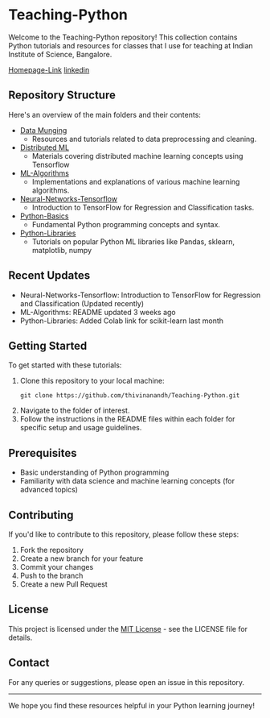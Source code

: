 # Teaching-Python

Welcome to the Teaching-Python repository! This collection contains Python tutorials and resources for classes that I use for teaching at Indian Institute of Science, Bangalore. 

[Homepage-Link](https://thivinanandh.github.io)
[linkedin](https://linkedin.com/in/thivinanandh)


## Repository Structure

Here's an overview of the main folders and their contents:

- [Data Munging](https://github.com/thivinanandh/Teaching-Python/tree/main/Data%20Munging)
  - Resources and tutorials related to data preprocessing and cleaning.
- [Distributed ML](https://github.com/thivinanandh/Teaching-Python/tree/main/Distributed%20ML)
  - Materials covering distributed machine learning concepts using Tensorflow
- [ML-Algorithms](https://github.com/thivinanandh/Teaching-Python/tree/main/ML-Algorithms)
  - Implementations and explanations of various machine learning algorithms.
- [Neural-Networks-Tensorflow](https://github.com/thivinanandh/Teaching-Python/tree/main/Neural-Networks-Tensorflow)
  - Introduction to TensorFlow for Regression and Classification tasks.
- [Python-Basics](https://github.com/thivinanandh/Teaching-Python/tree/main/Python-Basics)
  - Fundamental Python programming concepts and syntax.
- [Python-Libraries](https://github.com/thivinanandh/Teaching-Python/tree/main/Python-Libraries)
  - Tutorials on popular Python ML libraries like Pandas, sklearn, matplotlib, numpy

## Recent Updates

- Neural-Networks-Tensorflow: Introduction to TensorFlow for Regression and Classification (Updated recently)
- ML-Algorithms: README updated 3 weeks ago
- Python-Libraries: Added Colab link for scikit-learn last month

## Getting Started

To get started with these tutorials:

1. Clone this repository to your local machine:
   ```
   git clone https://github.com/thivinanandh/Teaching-Python.git
   ```
2. Navigate to the folder of interest.
3. Follow the instructions in the README files within each folder for specific setup and usage guidelines.

## Prerequisites

- Basic understanding of Python programming
- Familiarity with data science and machine learning concepts (for advanced topics)

## Contributing

If you'd like to contribute to this repository, please follow these steps:

1. Fork the repository
2. Create a new branch for your feature
3. Commit your changes
4. Push to the branch
5. Create a new Pull Request

## License

This project is licensed under the [MIT License](LICENSE) - see the LICENSE file for details.

## Contact

For any queries or suggestions, please open an issue in this repository.

---

We hope you find these resources helpful in your Python learning journey!